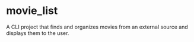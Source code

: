 # movie_list
A CLI project that finds and organizes movies from an external source and displays them to the user.
